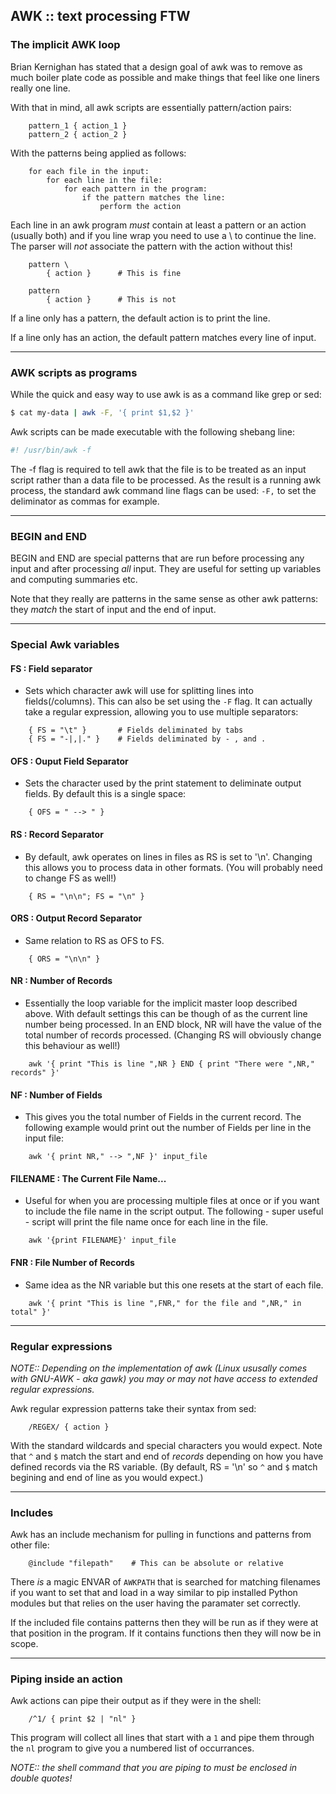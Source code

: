 AWK :: text processing FTW
--------------------------

### The implicit AWK loop
Brian Kernighan has stated that a design goal of awk was to remove as much
boiler plate code as possible and make things that feel like one liners really
one line.

With that in mind, all awk scripts are essentially pattern/action pairs:
```
    pattern_1 { action_1 }
    pattern_2 { action_2 }
```
With the patterns being applied as follows:
```
    for each file in the input:
        for each line in the file:
            for each pattern in the program:
                if the pattern matches the line:
                    perform the action
```
Each line in an awk program _must_ contain at least a pattern or an action
(usually both) and if you line wrap you need to use a \ to continue the line.
The parser will _not_ associate the pattern with the action without this!
```
    pattern \
        { action }      # This is fine

    pattern
        { action }      # This is not
```
If a line only has a pattern, the default action is to print the line.

If a line only has an action, the default pattern matches every line of input.

-------------------------------------------------------------------------------

### AWK scripts as programs
While the quick and easy way to use awk is as a command like grep or sed:

```bash
$ cat my-data | awk -F, '{ print $1,$2 }'
```

Awk scripts can be made executable with the following shebang line:

```bash
#! /usr/bin/awk -f
```

The -f flag is required to tell awk that the file is to be treated as an input
script rather than a data file to be processed. As the result is a running awk
process, the standard awk command line flags can be used: `-F,` to set the
deliminator as commas for example.

-------------------------------------------------------------------------------

### BEGIN and END
BEGIN and END are special patterns that are run before processing any input and
after processing _all_ input. They are useful for setting up variables and
computing summaries etc.

Note that they really are patterns in the same sense as other awk patterns: they
_match_ the start of input and the end of input.

-------------------------------------------------------------------------------

### Special Awk variables
#### FS : Field separator
- Sets which character awk will use for splitting lines into fields(/columns).
  This can also be set using the `-F` flag. It can actually take a regular
  expression, allowing you to use multiple separators:
```
    { FS = "\t" }       # Fields deliminated by tabs
    { FS = "-|,|." }    # Fields deliminated by - , and .
```
#### OFS : Ouput Field Separator
- Sets the character used by the print statement to deliminate output fields. By
  default this is a single space:
```
    { OFS = " --> " }
```
#### RS : Record Separator
- By default, awk operates on lines in files as RS is set to '\n'. Changing this
  allows you to process data in other formats. (You will probably need to change
  FS as well!)
```
    { RS = "\n\n"; FS = "\n" }
```
#### ORS : Output Record Separator
- Same relation to RS as OFS to FS.
```
    { ORS = "\n\n" }
```
#### NR : Number of Records
- Essentially the loop variable for the implicit master loop described above.
  With default settings this can be though of as the current line number being
  processed. In an END block, NR will have the value of the total number of
  records processed. (Changing RS will obviously change this behaviour as well!)
```
    awk '{ print "This is line ",NR } END { print "There were ",NR," records" }'
```
#### NF : Number of Fields
- This gives you the total number of Fields in the current record. The following
  example would print out the number of Fields per line in the input file:
```
    awk '{ print NR," --> ",NF }' input_file
```
#### FILENAME : The Current File Name...
- Useful for when you are processing multiple files at once or if you want to
  include the file name in the script output. The following - super useful -
  script will print the file name once for each line in the file.
```
    awk '{print FILENAME}' input_file
```
#### FNR : File Number of Records
- Same idea as the NR variable but this one resets at the start of each file.
```
    awk '{ print "This is line ",FNR," for the file and ",NR," in total" }'
```

-------------------------------------------------------------------------------

### Regular expressions
_NOTE:: Depending on the implementation of awk (Linux ususally comes with
GNU-AWK - aka gawk) you may or may not have access to extended regular
expressions._

Awk regular expression patterns take their syntax from sed:
```
    /REGEX/ { action }
```
With the standard wildcards and special characters you would expect. Note that
`^` and `$` match the start and end of _records_ depending on how you have
defined records via the RS variable. (By default, RS = '\n' so `^` and `$` match
begining and end of line as you would expect.)

-------------------------------------------------------------------------------

### Includes
Awk has an include mechanism for pulling in functions and patterns from other
file:
```
    @include "filepath"    # This can be absolute or relative
```
There _is_ a magic ENVAR of `AWKPATH` that is searched for matching filenames if
you want to set that and load in a way similar to pip installed Python modules
but that relies on the user having the paramater set correctly.

If the included file contains patterns then they will be run as if they were at
that position in the program. If it contains functions then they will now be in
scope.

-------------------------------------------------------------------------------

### Piping inside an action
Awk actions can pipe their output as if they were in the shell:
```
    /^1/ { print $2 | "nl" }
```
This program will collect all lines that start with a `1` and pipe them through
the `nl` program to give you a numbered list of occurrances.

_NOTE:: the shell command that you are piping to must be enclosed in double
quotes!_
